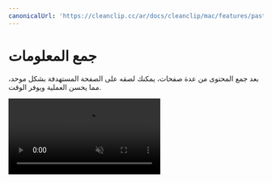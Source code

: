 ```yaml
---
canonicalUrl: 'https://cleanclip.cc/ar/docs/cleanclip/mac/features/pastestack-collect'
---
```


# جمع المعلومات

بعد جمع المحتوى من عدة صفحات، يمكنك لصقه على الصفحة المستهدفة بشكل موحد، مما يحسن العملية ويوفر الوقت.

<video autoplay muted loop>
    <source src="/videos/pastestack-collect.mp4" type="video/mp4">
    <iframe src="/videos/pastestack-collect.mp4" scrolling="no" border="0" frameborder="0" allow="autoplay; encrypted-media" allowfullscreen></iframe>
</video>